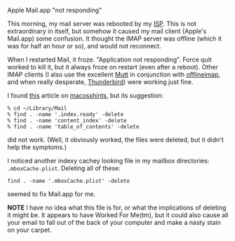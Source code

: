 Apple Mail.app "not responding"

This morning, my mail server was rebooted by my 
[ISP](http://rimuhosting.com/). This is not extraordinary in itself,
but somehow it caused my mail client (Apple's Mail.app) some
confusion. It thought the IMAP server was offline (which it was for
half an hour or so), and would not reconnect.

When I restarted Mail, it froze. "Application not responding". Force
quit worked to kill it, but it always froze on restart (even after a
reboot). Other IMAP clients (I also use the excellent [Mutt][] in
conjunction with [offlineimap][], and when really desperate,
[Thunderbird][]) were working just fine.

I found [this][1] article on [macosxhints][], but its suggestion:

    % cd ~/Library/Mail
    % find . -name '.index.ready' -delete
    % find . -name 'content_index' -delete
    % find . -name 'table_of_contents' -delete

did not work. (Well, it obviously worked, the files were deleted, but
it didn't help the symptoms.)

I noticed another indexy cachey looking file in my mailbox
directories: `.mboxCache.plist`. Deleting all of these:

    find . -name '.mboxCache.plist' -delete

seemed to fix Mail.app for me.

**NOTE** I have no idea what this file is for, or what the
implications of deleting it might be. It appears to have Worked For
Me(tm), but it could also cause all your email to fall out of the back
of your computer and make a nasty stain on your carpet.

[Mutt]: http://www.mutt.org/
[offlineimap]: http://quux.org/devel/offlineimap
[Thunderbird]: http://www.mozilla.org/products/thunderbird/
[1]: http://www.macosxhints.com/article.php?story=20040729192248562
[macosxhints]: http://www.macosxhints.com/
